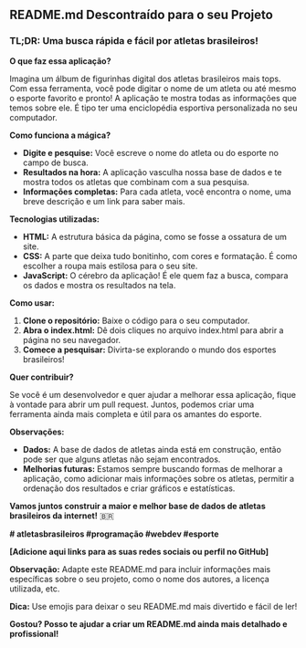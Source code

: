 ## **README.md Descontraído para o seu Projeto**

### **TL;DR:** Uma busca rápida e fácil por atletas brasileiros! 

**O que faz essa aplicação?**

Imagina um álbum de figurinhas digital dos atletas brasileiros mais tops. Com essa ferramenta, você pode digitar o nome de um atleta ou até mesmo o esporte favorito e pronto! A aplicação te mostra todas as informações que temos sobre ele. É tipo ter uma enciclopédia esportiva personalizada no seu computador. 

**Como funciona a mágica?**

* **Digite e pesquise:** Você escreve o nome do atleta ou do esporte no campo de busca.
* **Resultados na hora:** A aplicação vasculha nossa base de dados e te mostra todos os atletas que combinam com a sua pesquisa.
* **Informações completas:** Para cada atleta, você encontra o nome, uma breve descrição e um link para saber mais.

**Tecnologias utilizadas:**

* **HTML:** A estrutura básica da página, como se fosse a ossatura de um site.
* **CSS:** A parte que deixa tudo bonitinho, com cores e formatação. É como escolher a roupa mais estilosa para o seu site.
* **JavaScript:** O cérebro da aplicação! É ele quem faz a busca, compara os dados e mostra os resultados na tela.

**Como usar:**

1. **Clone o repositório:** Baixe o código para o seu computador.
2. **Abra o index.html:** Dê dois cliques no arquivo index.html para abrir a página no seu navegador.
3. **Comece a pesquisar:** Divirta-se explorando o mundo dos esportes brasileiros!

**Quer contribuir?**

Se você é um desenvolvedor e quer ajudar a melhorar essa aplicação, fique à vontade para abrir um pull request. Juntos, podemos criar uma ferramenta ainda mais completa e útil para os amantes do esporte.

**Observações:**

* **Dados:** A base de dados de atletas ainda está em construção, então pode ser que alguns atletas não sejam encontrados.
* **Melhorias futuras:** Estamos sempre buscando formas de melhorar a aplicação, como adicionar mais informações sobre os atletas, permitir a ordenação dos resultados e criar gráficos e estatísticas.

**Vamos juntos construir a maior e melhor base de dados de atletas brasileiros da internet!** 🇧🇷

**# atletasbrasileiros #programação #webdev #esporte**

**[Adicione aqui links para as suas redes sociais ou perfil no GitHub]**

**Observação:** Adapte este README.md para incluir informações mais específicas sobre o seu projeto, como o nome dos autores, a licença utilizada, etc. 

**Dica:** Use emojis para deixar o seu README.md mais divertido e fácil de ler! 

**Gostou? Posso te ajudar a criar um README.md ainda mais detalhado e profissional!**
